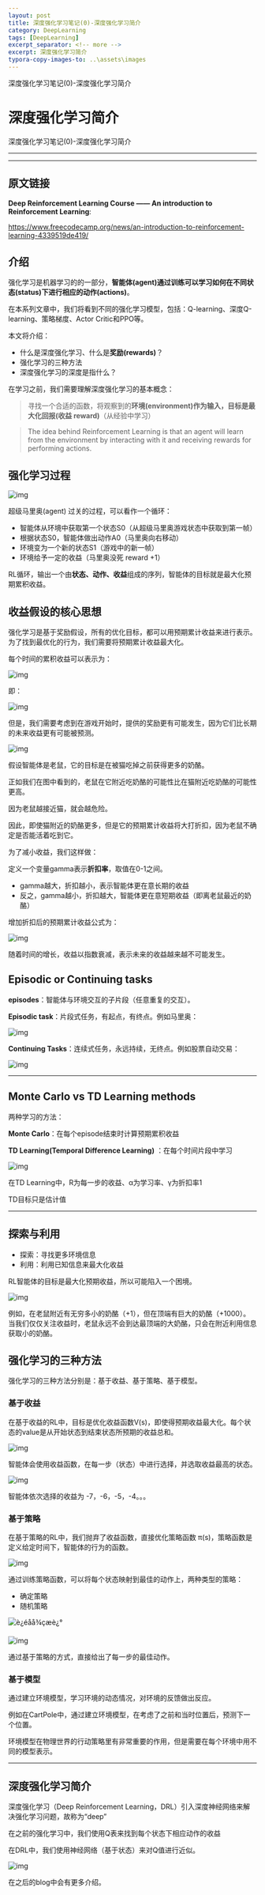 ```yaml
---
layout: post
title: 深度强化学习笔记(0)-深度强化学习简介
category: DeepLearning
tags: [DeepLearning]
excerpt_separator: <!-- more -->
excerpt: 深度强化学习简介
typora-copy-images-to: ..\assets\images
---
```


深度强化学习笔记(0)-深度强化学习简介
# 深度强化学习简介

深度强化学习笔记(0)-深度强化学习简介

<!-- more -->

***

***

## 原文链接

**Deep Reinforcement Learning Course  —— An introduction to Reinforcement Learning**:

https://www.freecodecamp.org/news/an-introduction-to-reinforcement-learning-4339519de419/

## 介绍

强化学习是机器学习的的一部分，**智能体(agent)**通过训练可以学习如何在不同**状态(status)**下进行相应的**动作(actions)**。

在本系列文章中，我们将看到不同的强化学习模型，包括：Q-learning、深度Q-learning、策略梯度、Actor Critic和PPO等。

本文将介绍：

- 什么是深度强化学习、什么是**奖励(rewards)**？
- 强化学习的三种方法
- 深度强化学习的深度是指什么？

在学习之前，我们需要理解深度强化学习的基本概念：

> 寻找一个合适的函数，将观察到的**环境(environment)**作为输入，目标是最大化**回报(收益 reward)**（从经验中学习）

> The idea behind Reinforcement Learning is that an agent will learn from the environment by interacting with it and receiving rewards for performing actions.

## 强化学习过程

![img](/assets/images/1_aKYFRoEmmKkybqJOvLt2JQ.png)



超级马里奥(agent) 过关的过程，可以看作一个循环：

- 智能体从环境中获取第一个状态S0（从超级马里奥游戏状态中获取到第一帧）
- 根据状态S0，智能体做出动作A0（马里奥向右移动）
- 环境变为一个新的状态S1（游戏中的新一帧）
- 环境给予一定的收益（马里奥没死 reward +1）

RL循环，输出一个由**状态、动作、收益**组成的序列，智能体的目标就是最大化预期累积收益。

## 收益假设的核心思想

强化学习是基于奖励假设，所有的优化目标，都可以用预期累计收益来进行表示。为了找到最优化的行为，我们需要将预期累计收益最大化。

每个时间的累积收益可以表示为：

![img](https://cdn-media-1.freecodecamp.org/images/0*ylz4lplMffGQR_g3.)

即：

![img](/assets/images/1_AFAuM1Y8zmso4yB5mOApZA.png)

但是，我们需要考虑到在游戏开始时，提供的奖励更有可能发生，因为它们比长期的未来收益更有可能被预测。

![img](/assets/images/1_tciNrjN6pW60-h0PiQRiXg.png)

假设智能体是老鼠，它的目标是在被猫吃掉之前获得更多的奶酪。

正如我们在图中看到的，老鼠在它附近吃奶酪的可能性比在猫附近吃奶酪的可能性更高。

因为老鼠越接近猫，就会越危险。

因此，即使猫附近的奶酪更多，但是它的预期累计收益将大打折扣，因为老鼠不确定是否能活着吃到它。

为了减小收益，我们这样做：

定义一个变量gamma表示**折扣率**，取值在0-1之间。

- gamma越大，折扣越小，表示智能体更在意长期的收益
- 反之，gamma越小，折扣越大，智能体更在意短期收益（即离老鼠最近的奶酪）

增加折扣后的预期累计收益公式为：

![img](/assets/images/1_zrzRTXt8rtWF5fX__kZ-yQ.png)

随着时间的增长，收益以指数衰减，表示未来的收益越来越不可能发生。

## Episodic or Continuing tasks

**episodes**：智能体与环境交互的子片段（任意重复的交互）。

**Episodic task**：片段式任务，有起点，有终点。例如马里奥：

![img](/assets/images/1_PPs51sGAtRKJft0iUCw6VA.png)

**Continuing Tasks**：连续式任务，永远持续，无终点。例如股票自动交易：

![img](/assets/images/1_5T_Ta3QauHUEMUCzev6Wyw.jpeg)

----

## Monte Carlo vs TD Learning methods

两种学习的方法：

**Monte Carlo**：在每个episode结束时计算预期累积收益

**TD Learning(Temporal Difference Learning)** ：在每个时间片段中学习

![img](/assets/images/1_LLfj11fivpkKZkwQ8uPi3A.png)

在TD Learning中，R为每一步的收益、α为学习率、γ为折扣率1

TD目标只是估计值

---

## 探索与利用

- 探索：寻找更多环境信息
- 利用：利用已知信息来最大化收益

RL智能体的目标是最大化预期收益，所以可能陷入一个困境。

![img](/assets/images/1_APLmZ8CVgu0oY3sQBVYIuw.png)

例如，在老鼠附近有无穷多小的奶酪（+1），但在顶端有巨大的奶酪（+1000）。当我们仅仅关注收益时，老鼠永远不会到达最顶端的大奶酪，只会在附近利用信息获取小的奶酪。

## 强化学习的三种方法

强化学习的三种方法分别是：基于收益、基于策略、基于模型。

### 基于收益

在基于收益的RL中，目标是优化收益函数V(s)，即使得预期收益最大化。每个状态的value是从开始状态到结束状态所预期的收益总和。

![img](https://cdn-media-1.freecodecamp.org/images/0*kvtRAhBZO-h77Iw1.)

智能体会使用收益函数，在每一步（状态）中进行选择，并选取收益最高的状态。

![img](/assets/images/1_2_JRk-4O523bcOcSy1u31g.png)

智能体依次选择的收益为 -7，-6，-5，-4。。。

### 基于策略

在基于策略的RL中，我们抛弃了收益函数，直接优化策略函数 π(s)，策略函数是定义给定时间下，智能体的行为的函数。

![img](https://cdn-media-1.freecodecamp.org/images/0*8B4cAhvM-K4y9a5U.)

通过训练策略函数，可以将每个状态映射到最佳的动作上，两种类型的策略：

- 确定策略
- 随机策略



![è¿éåå¾çæè¿°](/assets/images/20180620154337768.png)


![img](/assets/images/1_fii7Z01laRGateAJDvloAQ.png)

通过基于策略的方式，直接给出了每一步的最佳动作。

### 基于模型

通过建立环境模型，学习环境的动态情况，对环境的反馈做出反应。

例如在CartPole中，通过建立环境模型，在考虑了之前和当时位置后，预测下一个位置。

环境模型在物理世界的行动策略里有非常重要的作用，但是需要在每个环境中用不同的模型表示。

---

## 深度强化学习简介

深度强化学习（Deep Reinforcement Learning，DRL）引入深度神经网络来解决强化学习问题，故称为“deep”

在之前的强化学习中，我们使用Q表来找到每个状态下相应动作的收益

在DRL中，我们使用神经网络（基于状态）来对Q值进行近似。

![img](/assets/images/1_w5GuxedZ9ivRYqM_MLUxOQ.png)

在之后的blog中会有更多介绍。
